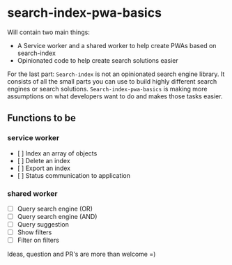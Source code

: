 # search-index-pwa-basics
Will contain two main things:
* A Service worker and a shared worker to help create PWAs based on search-index
* Opinionated code to help create search solutions easier

For the last part: `Search-index` is not an opinionated search engine library. It consists of all the small parts you can use to build highly different search engines or search solutions. `Search-index-pwa-basics` is making more assumptions on what developers want to do and makes those tasks easier.

## Functions to be

### service worker
* [ ] Index an array of objects
* [ ] Delete an index
* [ ] Export an index
* [ ] Status communication to application

### shared worker
* [ ] Query search engine (OR)
* [ ] Query search engine (AND)
* [ ] Query suggestion
* [ ] Show filters
* [ ] Filter on filters

Ideas, question and PR's are more than welcome =)
